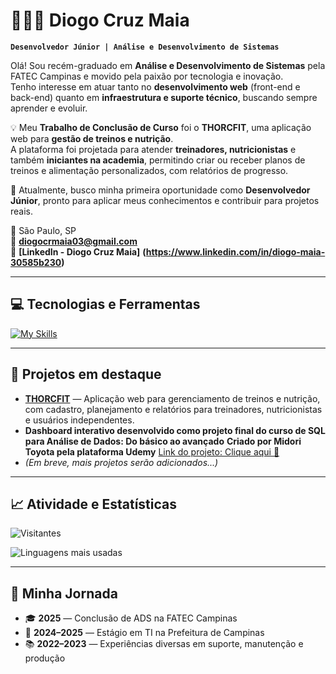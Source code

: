 # 👨🏻‍💻 Diogo Cruz Maia

**`Desenvolvedor Júnior | Análise e Desenvolvimento de Sistemas`**

Olá! Sou recém-graduado em **Análise e Desenvolvimento de Sistemas** pela FATEC Campinas e movido pela paixão por tecnologia e inovação.  
Tenho interesse em atuar tanto no **desenvolvimento web** (front-end e back-end) quanto em **infraestrutura e suporte técnico**, buscando sempre aprender e evoluir.

💡 Meu **Trabalho de Conclusão de Curso** foi o **THORCFIT**, uma aplicação web para **gestão de treinos e nutrição**.  
A plataforma foi projetada para atender **treinadores, nutricionistas** e também **iniciantes na academia**, permitindo criar ou receber planos de treinos e alimentação personalizados, com relatórios de progresso.

🎯 Atualmente, busco minha primeira oportunidade como **Desenvolvedor Júnior**, pronto para aplicar meus conhecimentos e contribuir para projetos reais.

📍 São Paulo, SP  
📧 **diogocrmaia03@gmail.com**  
💼 **[LinkedIn - Diogo Cruz Maia]** **(https://www.linkedin.com/in/diogo-maia-30585b230)**  

---

## 💻 Tecnologias e Ferramentas

[![My Skills](https://skillicons.dev/icons?i=html,css,js,php,java,python,c,cs,mysql,linux,git)](https://skillicons.dev)

---

## 🚀 Projetos em destaque

- [**THORCFIT**](https://github.com/DioCrM22/THORCFIT) — Aplicação web para gerenciamento de treinos e nutrição, com cadastro, planejamento e relatórios para treinadores, nutricionistas e usuários independentes.
- **Dashboard interativo desenvolvido como projeto final do curso de SQL para Análise de Dados: Do básico ao avançado**
**Criado por Midori Toyota pela plataforma Udemy**
  [Link do projeto: Clique aqui 🚩](https://vendas-leads-analytics-cua6s2rsk8eapc5cudzmiz.streamlit.app/)
- _(Em breve, mais projetos serão adicionados...)_

---

## 📈 Atividade e Estatísticas

![Visitantes](https://komarev.com/ghpvc/?username=DioCrM22&label=Visualizações%20do%20perfil&color=0e75b6&style=for-the-badge)

![Linguagens mais usadas](https://github-readme-stats.vercel.app/api/top-langs/?username=DioCrM22&theme=tokyonight&layout=compact&custom_title=Linguagens%20mais%20usadas&langs_count=9)

---

## 📌 Minha Jornada

- 🎓 **2025** — Conclusão de ADS na FATEC Campinas  
- 💼 **2024–2025** — Estágio em TI na Prefeitura de Campinas  
- 📚 **2022–2023** — Experiências diversas em suporte, manutenção e produção
